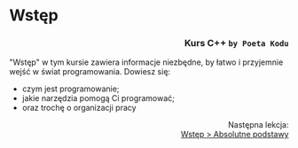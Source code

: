 # Wstęp
### <div align="right">Kurs C++ `by Poeta Kodu`</div>

"Wstęp" w tym kursie zawiera informacje niezbędne, by łatwo i przyjemnie wejść w świat programowania. Dowiesz się:

- czym jest programowanie;
- jakie narzędzia pomogą Ci programować;
- oraz trochę o organizacji pracy

<p align="right">
	Następna lekcja:<br>
	<a href="AbsolutnePodstawy.md">Wstęp &gt; Absolutne podstawy</a>
</p>